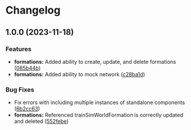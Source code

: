 # Changelog

## 1.0.0 (2023-11-18)


### Features

* **formations:** Added ability to create, update, and delete formations ([085b44b](https://github.com/2martens/tsw-timetable-frontend/commit/085b44b1fedb2c2f833e967524144a00cfd21da4))
* **formations:** Added ability to mock network ([c28ba1d](https://github.com/2martens/tsw-timetable-frontend/commit/c28ba1d533523bfc67f2d4f087eee1cdb9ffb55d))


### Bug Fixes

* Fix errors with including multiple instances of standalone components ([6b2cc63](https://github.com/2martens/tsw-timetable-frontend/commit/6b2cc63cdef94f7ca11e93d150c7a30916b63d47))
* **formations:** Referenced trainSimWorldFormation is correctly updated and deleted ([552febe](https://github.com/2martens/tsw-timetable-frontend/commit/552febef72fd926ea95591c0ad64fa26ab87a027))
